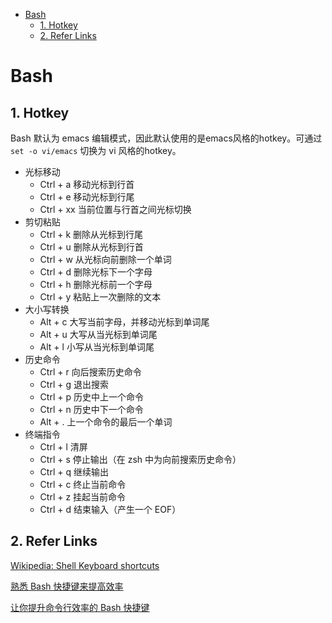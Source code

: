 - [Bash](#bash)
  - [1. Hotkey](#1-hotkey)
  - [2. Refer Links](#2-refer-links)

# Bash

## 1. Hotkey

Bash 默认为 emacs 编辑模式，因此默认使用的是emacs风格的hotkey。可通过 `set -o vi/emacs` 切换为 vi 风格的hotkey。

- 光标移动
  - Ctrl + a	移动光标到行首
  - Ctrl + e	移动光标到行尾
  - Ctrl + xx	当前位置与行首之间光标切换
- 剪切粘贴
  - Ctrl + k	删除从光标到行尾
  - Ctrl + u	删除从光标到行首
  - Ctrl + w	从光标向前删除一个单词
  - Ctrl + d	删除光标下一个字母
  - Ctrl + h	删除光标前一个字母
  - Ctrl + y	粘贴上一次删除的文本
- 大小写转换
  - Alt + c	大写当前字母，并移动光标到单词尾
  - Alt + u	大写从当光标到单词尾
  - Alt + l	小写从当光标到单词尾
- 历史命令
  - Ctrl + r	向后搜索历史命令
  - Ctrl + g	退出搜索
  - Ctrl + p	历史中上一个命令
  - Ctrl + n	历史中下一个命令
  - Alt + .	上一个命令的最后一个单词
- 终端指令
  - Ctrl + l	清屏
  - Ctrl + s	停止输出（在 zsh 中为向前搜索历史命令）
  - Ctrl + q	继续输出
  - Ctrl + c	终止当前命令
  - Ctrl + z	挂起当前命令
  - Ctrl + d	结束输入（产生一个 EOF）

## 2. Refer Links

[Wikipedia: Shell Keyboard shortcuts](https://en.wikipedia.org/wiki/GNU_Readline#Emacs_keyboard_shortcuts)

[熟悉 Bash 快捷键来提高效率](https://harttle.land/2015/11/09/bash-shortcuts.html)

[让你提升命令行效率的 Bash 快捷键](https://linuxtoy.org/archives/bash-shortcuts.html)